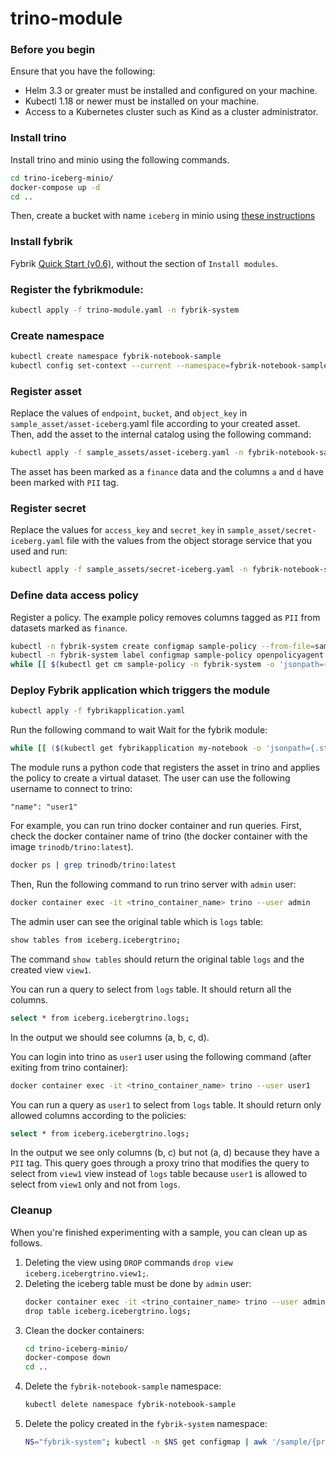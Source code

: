 # trino-module

### Before you begin
Ensure that you have the following:

- Helm 3.3 or greater must be installed and configured on your machine.
- Kubectl 1.18 or newer must be installed on your machine.
- Access to a Kubernetes cluster such as Kind as a cluster administrator.

### Install trino
Install trino and minio using the following commands.
```bash
cd trino-iceberg-minio/
docker-compose up -d
cd ..
```
Then, create a bucket with name `iceberg` in minio using [these instructions](https://github.com/bitsondatadev/trino-getting-started/tree/main/hive/trino-minio#create-bucket-in-minio)

### Install fybrik
Fybrik [Quick Start (v0.6)](https://fybrik.io/v0.6/get-started/quickstart/), without the section of `Install modules`.

### Register the fybrikmodule:
```bash
kubectl apply -f trino-module.yaml -n fybrik-system
```

### Create namespace
```bash
kubectl create namespace fybrik-notebook-sample
kubectl config set-context --current --namespace=fybrik-notebook-sample
```

### Register asset
Replace the values of `endpoint`, `bucket`, and `object_key` in `sample_asset/asset-iceberg`.yaml file according to your created asset. Then, add the asset to the internal catalog using the following command:
```bash
kubectl apply -f sample_assets/asset-iceberg.yaml -n fybrik-notebook-sample
```
The asset has been marked as a `finance` data and the columns `a` and `d` have been marked with `PII` tag.

### Register secret
Replace the values for `access_key` and `secret_key` in `sample_asset/secret-iceberg.yaml` file with the values from the object storage service that you used and run:
```bash
kubectl apply -f sample_assets/secret-iceberg.yaml -n fybrik-notebook-sample
```

### Define data access policy
Register a policy. The example policy removes columns tagged as `PII` from datasets marked as `finance`.
```bash
kubectl -n fybrik-system create configmap sample-policy --from-file=sample_assets/sample-policy.rego
kubectl -n fybrik-system label configmap sample-policy openpolicyagent.org/policy=rego
while [[ $(kubectl get cm sample-policy -n fybrik-system -o 'jsonpath={.metadata.annotations.openpolicyagent\.org/policy-status}') != '{"status":"ok"}' ]]; do echo "waiting for policy to be applied" && sleep 5; done
```

### Deploy Fybrik application which triggers the module
```bash
kubectl apply -f fybrikapplication.yaml
```
Run the following command to wait Wait for the fybrik module:
```bash
while [[ ($(kubectl get fybrikapplication my-notebook -o 'jsonpath={.status.ready}') != "true") || ($(kubectl get jobs my-notebook-fybrik-notebook-sample-trino-module -n fybrik-blueprints -o 'jsonpath={.status.conditions[0].type}') != "Complete") ]]; do echo "waiting for FybrikApplication" && sleep 5; done
```

The module runs a python code that registers the asset in trino and applies the policy to create a virtual dataset. The user can use the following username to connect to trino:

    "name": "user1"

For example, you can run trino docker container and run queries. First, check the docker container name of trino (the docker container with the image `trinodb/trino:latest`).
```bash
docker ps | grep trinodb/trino:latest
```
Then, Run the following command to run trino server with `admin` user:
```bash
docker container exec -it <trino_container_name> trino --user admin
```
The admin user can see the original table which is `logs` table:
```bash
show tables from iceberg.icebergtrino;
```
The command `show tables` should return the original table `logs` and the created view `view1`.

You can run a query to select from `logs` table. It should return all the columns.
```bash
select * from iceberg.icebergtrino.logs;
```
In the output we should see columns (a, b, c, d).

You can login into trino as `user1` user using the following command (after exiting from trino container):
```bash
docker container exec -it <trino_container_name> trino --user user1
```

You can run a query as `user1` to select from `logs` table. It should return only allowed columns according to the policies:
```bash
select * from iceberg.icebergtrino.logs;
```
In the output we see only columns (b, c) but not (a, d) because they have a `PII` tag.
This query goes through a proxy trino that modifies the query to select from `view1` view instead of `logs` table because `user1` is allowed to select from `view1` only and not from `logs`.


### Cleanup
When you're finished experimenting with a sample, you can clean up as follows.
1. Deleting the view using `DROP` commands `drop view iceberg.icebergtrino.view1;`.
1. Deleting the iceberg table must be done by `admin` user:
    ```bash
    docker container exec -it <trino_container_name> trino --user admin
    drop table iceberg.icebergtrino.logs;
    ```
1. Clean the docker containers:
    ```bash
    cd trino-iceberg-minio/
    docker-compose down
    cd ..
    ```
1. Delete the `fybrik-notebook-sample` namespace:
    ```bash
    kubectl delete namespace fybrik-notebook-sample
    ```
1. Delete the policy created in the `fybrik-system` namespace:
    ```bash
    NS="fybrik-system"; kubectl -n $NS get configmap | awk '/sample/{print $1}' | xargs  kubectl delete -n $NS configmap
    ```
